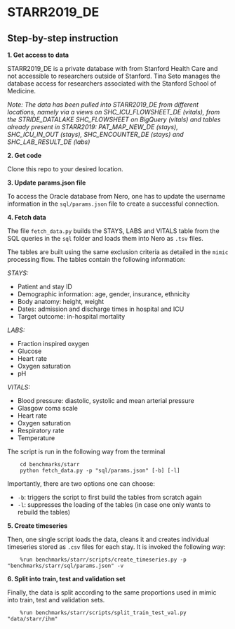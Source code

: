 # STARR2019_DE

## Step-by-step instruction

**1. Get access to data**

STARR2019_DE is a private database with from Stanford Health Care and not accessible
to researchers outside of Stanford. Tina Seto manages the database access for
researchers associated with the Stanford School of Medicine.

*Note: The data has been pulled into STARR2019_DE from different locations, namely via a views* 
*on SHC_ICU_FLOWSHEET_DE (vitals), from the STRIDE_DATALAKE SHC_FLOWSHEET on BigQuery (vitals) and*
*tables already present in STARR2019: PAT_MAP_NEW_DE (stays), SHC_ICU_IN_OUT (stays),* 
*SHC_ENCOUNTER_DE (stays) and SHC_LAB_RESULT_DE (labs)*
   
**2. Get code**
    
Clone this repo to your desired location.

    
**3. Update params.json file**

To access the Oracle database from Nero, one has to update the username information
in the `sql/params.json` file to create a successful connection.

**4. Fetch data**

The file `fetch_data.py` builds the STAYS, LABS and VITALS table from the SQL queries
in the `sql` folder and loads them into Nero as `.tsv` files.

The tables are built using the same exclusion criteria as detailed in the `mimic`
processing flow. The tables contain the following information:

*STAYS:*
- Patient and stay ID
- Demographic information: age, gender, insurance, ethnicity
- Body anatomy: height, weight
- Dates: admission and discharge times in hospital and ICU
- Target outcome: in-hospital mortality
    
*LABS:*
- Fraction inspired oxygen
- Glucose
- Heart rate
- Oxygen saturation
- pH
    
*VITALS:*
- Blood pressure: diastolic, systolic and mean arterial pressure
- Glasgow coma scale
- Heart rate
- Oxygen saturation
- Respiratory rate
- Temperature
    
The script is run in the following way from the terminal

        cd benchmarks/starr
        python fetch_data.py -p "sql/params.json" [-b] [-l]

Importantly, there are two options one can choose:
- `-b`: triggers the script to first build the tables from scratch again
- `-l`: suppresses the loading of the tables (in case one only wants to rebuild the tables)

**5. Create timeseries**

Then, one single script loads the data, cleans it and creates individual timeseries
stored as `.csv` files for each stay. It is invoked the following way: 

        %run benchmarks/starr/scripts/create_timeseries.py -p "benchmarks/starr/sql/params.json" -v

**6. Split into train, test and validation set**

Finally, the data is split according to the same proportions used in mimic into train, test
and validation sets. 

        %run benchmarks/starr/scripts/split_train_test_val.py "data/starr/ihm"
        
        